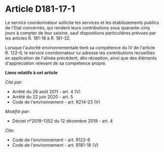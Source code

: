 # Article D181-17-1

Le service coordonnateur sollicite les services et les établissements publics de l'Etat concernés, qui rendent leurs
contributions sous quarante-cinq jours à compter de leur saisine, sauf dispositions particulières prévues par les articles R.
181-18 à R. 181-32. 

Lorsque l'autorité environnementale tient sa compétence du IV de l'article R. 122-6, le service coordonnateur lui adresse les
contributions recueillies en application de l'alinéa précédent, dès réception, ainsi que des éléments d'appréciation relevant
de sa compétence propre.

**Liens relatifs à cet article**

_Cité par_:

  - Arrêté du 26 août 2011 - art. 4 (V)
  - Arrêté du 22 juin 2020 - art. 5
  - Code de l'environnement - art. R214-23 (V)

_Modifié par_:

  - Décret n°2019-1352 du 12 décembre 2019 - art. 4

_Cite_:

  - Code de l'environnement - art. R122-6
  - Code de l'environnement - art. R181-18 (V)
